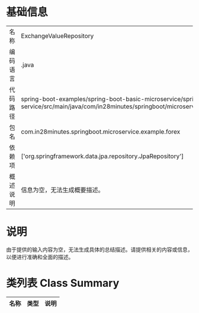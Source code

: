 # 基础信息

|      |      |
|------|------|
| 名称 | ExchangeValueRepository |
| 编码语言 | .java |
| 代码路径 | spring-boot-examples/spring-boot-basic-microservice/spring-boot-microservice-forex-service/src/main/java/com/in28minutes/springboot/microservice/example/forex/ExchangeValueRepository.java |
| 包名 | com.in28minutes.springboot.microservice.example.forex |
| 依赖项 | ['org.springframework.data.jpa.repository.JpaRepository'] |
| 概述说明 | 信息为空，无法生成概要描述。 |

# 说明

由于提供的输入内容为空，无法生成具体的总结描述。请提供相关的内容或信息，以便进行准确和全面的描述。

# 类列表 Class Summary

| 名称   | 类型  | 说明 |
|-------|------|-------------|




